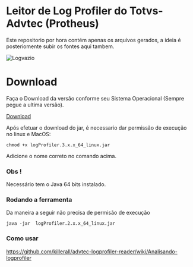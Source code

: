 # Leitor de Log Profiler do Totvs-Advtec (Protheus)

Este repositorio por hora contém apenas os arquivos gerados, a ideia é posteriomente subir os fontes aqui tambem.


![Logvazio](https://user-images.githubusercontent.com/4764609/104761405-9d640280-5741-11eb-8134-b8ac47e83c77.png)


# Download
Faça o Download da versão conforme seu Sistema Operacional (Sempre pegue a ultima versão).

[Download](https://github.com/killerall/advtec-logprofiler-reader/releases/tag/3.0.1)


Após efetuar o download do jar, é necessario dar permissão de execução no linux e MacOS:

``` chmod +x logProfiler.3.x.x_64_linux.jar ```

Adicione o nome correto no comando acima.

### Obs !

Necessário tem o Java 64 bits instalado.

### Rodando a ferramenta
Da maneira a seguir não precisa de permisão de execução

``` java -jar  logProfiler.2.x.x_64_linux.jar ```
### Como usar
 https://github.com/killerall/advtec-logprofiler-reader/wiki/Analisando-logprofiler
